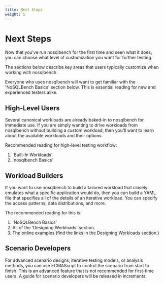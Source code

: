 ```yaml
---
title: Next Steps
weight: 5
---
```


# Next Steps

Now that you've run nosqlbench for the first time and seen what it does, you can choose what level of customization you
want for further testing.

The sections below describe key areas that users typically customize when working with nosqlbench.

Everyone who uses nosqlbench will want to get familiar with the 'NoSQLBench Basics' section below. This is essential
reading for new and experienced testers alike.

## High-Level Users

Several canonical workloads are already baked-in to nosqlbench for immediate use. If you are simply wanting to drive
workloads from nosqlbench without building a custom workload, then you'll want to learn about the available workloads
and their options.

Recommended reading for high-level testing workflow:
1. 'Built-In Workloads'
2. 'nosqlbench Basics'

## Workload Builders

If you want to use nosqlbench to build a tailored workload that closely emulates what a specific application would do,
then you can build a YAML file that specifies all of the details of an iterative workload. You can specify the access
patterns, data distributions, and more.

The recommended reading for this is:

1. 'NoSQLBench Basics'
2. All of the 'Designing Workloads' section.
3. The online examples (find the links in the Designing Workloads section.)

## Scenario Developers

For advanced scenario designs, iterative testing models, or analysis methods, you can use
ECMAScript to control the scenario from start to finish. This is an advanced feature that is not recommended for
first-time users. A guide for scenario developers will be released in increments.
